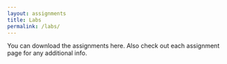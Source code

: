 ```yaml
---
layout: assignments
title: Labs
permalink: /labs/
---
```

You can download the assignments here. Also check out each assignment page for any additional info.
